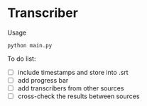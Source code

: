 # Transcriber

Usage
```
python main.py
```

To do list:
- [ ] include timestamps and store into .srt
- [ ] add progress bar
- [ ] add transcribers from other sources
- [ ] cross-check the results between sources
